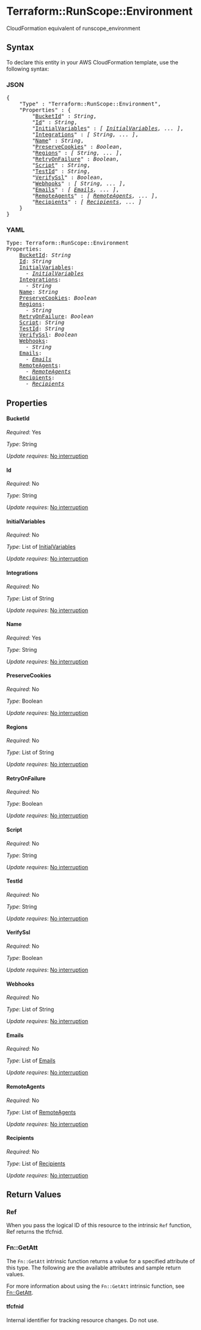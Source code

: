 # Terraform::RunScope::Environment

CloudFormation equivalent of runscope_environment

## Syntax

To declare this entity in your AWS CloudFormation template, use the following syntax:

### JSON

<pre>
{
    "Type" : "Terraform::RunScope::Environment",
    "Properties" : {
        "<a href="#bucketid" title="BucketId">BucketId</a>" : <i>String</i>,
        "<a href="#id" title="Id">Id</a>" : <i>String</i>,
        "<a href="#initialvariables" title="InitialVariables">InitialVariables</a>" : <i>[ <a href="initialvariables.md">InitialVariables</a>, ... ]</i>,
        "<a href="#integrations" title="Integrations">Integrations</a>" : <i>[ String, ... ]</i>,
        "<a href="#name" title="Name">Name</a>" : <i>String</i>,
        "<a href="#preservecookies" title="PreserveCookies">PreserveCookies</a>" : <i>Boolean</i>,
        "<a href="#regions" title="Regions">Regions</a>" : <i>[ String, ... ]</i>,
        "<a href="#retryonfailure" title="RetryOnFailure">RetryOnFailure</a>" : <i>Boolean</i>,
        "<a href="#script" title="Script">Script</a>" : <i>String</i>,
        "<a href="#testid" title="TestId">TestId</a>" : <i>String</i>,
        "<a href="#verifyssl" title="VerifySsl">VerifySsl</a>" : <i>Boolean</i>,
        "<a href="#webhooks" title="Webhooks">Webhooks</a>" : <i>[ String, ... ]</i>,
        "<a href="#emails" title="Emails">Emails</a>" : <i>[ <a href="emails.md">Emails</a>, ... ]</i>,
        "<a href="#remoteagents" title="RemoteAgents">RemoteAgents</a>" : <i>[ <a href="remoteagents.md">RemoteAgents</a>, ... ]</i>,
        "<a href="#recipients" title="Recipients">Recipients</a>" : <i>[ <a href="recipients.md">Recipients</a>, ... ]</i>
    }
}
</pre>

### YAML

<pre>
Type: Terraform::RunScope::Environment
Properties:
    <a href="#bucketid" title="BucketId">BucketId</a>: <i>String</i>
    <a href="#id" title="Id">Id</a>: <i>String</i>
    <a href="#initialvariables" title="InitialVariables">InitialVariables</a>: <i>
      - <a href="initialvariables.md">InitialVariables</a></i>
    <a href="#integrations" title="Integrations">Integrations</a>: <i>
      - String</i>
    <a href="#name" title="Name">Name</a>: <i>String</i>
    <a href="#preservecookies" title="PreserveCookies">PreserveCookies</a>: <i>Boolean</i>
    <a href="#regions" title="Regions">Regions</a>: <i>
      - String</i>
    <a href="#retryonfailure" title="RetryOnFailure">RetryOnFailure</a>: <i>Boolean</i>
    <a href="#script" title="Script">Script</a>: <i>String</i>
    <a href="#testid" title="TestId">TestId</a>: <i>String</i>
    <a href="#verifyssl" title="VerifySsl">VerifySsl</a>: <i>Boolean</i>
    <a href="#webhooks" title="Webhooks">Webhooks</a>: <i>
      - String</i>
    <a href="#emails" title="Emails">Emails</a>: <i>
      - <a href="emails.md">Emails</a></i>
    <a href="#remoteagents" title="RemoteAgents">RemoteAgents</a>: <i>
      - <a href="remoteagents.md">RemoteAgents</a></i>
    <a href="#recipients" title="Recipients">Recipients</a>: <i>
      - <a href="recipients.md">Recipients</a></i>
</pre>

## Properties

#### BucketId

_Required_: Yes

_Type_: String

_Update requires_: [No interruption](https://docs.aws.amazon.com/AWSCloudFormation/latest/UserGuide/using-cfn-updating-stacks-update-behaviors.html#update-no-interrupt)

#### Id

_Required_: No

_Type_: String

_Update requires_: [No interruption](https://docs.aws.amazon.com/AWSCloudFormation/latest/UserGuide/using-cfn-updating-stacks-update-behaviors.html#update-no-interrupt)

#### InitialVariables

_Required_: No

_Type_: List of <a href="initialvariables.md">InitialVariables</a>

_Update requires_: [No interruption](https://docs.aws.amazon.com/AWSCloudFormation/latest/UserGuide/using-cfn-updating-stacks-update-behaviors.html#update-no-interrupt)

#### Integrations

_Required_: No

_Type_: List of String

_Update requires_: [No interruption](https://docs.aws.amazon.com/AWSCloudFormation/latest/UserGuide/using-cfn-updating-stacks-update-behaviors.html#update-no-interrupt)

#### Name

_Required_: Yes

_Type_: String

_Update requires_: [No interruption](https://docs.aws.amazon.com/AWSCloudFormation/latest/UserGuide/using-cfn-updating-stacks-update-behaviors.html#update-no-interrupt)

#### PreserveCookies

_Required_: No

_Type_: Boolean

_Update requires_: [No interruption](https://docs.aws.amazon.com/AWSCloudFormation/latest/UserGuide/using-cfn-updating-stacks-update-behaviors.html#update-no-interrupt)

#### Regions

_Required_: No

_Type_: List of String

_Update requires_: [No interruption](https://docs.aws.amazon.com/AWSCloudFormation/latest/UserGuide/using-cfn-updating-stacks-update-behaviors.html#update-no-interrupt)

#### RetryOnFailure

_Required_: No

_Type_: Boolean

_Update requires_: [No interruption](https://docs.aws.amazon.com/AWSCloudFormation/latest/UserGuide/using-cfn-updating-stacks-update-behaviors.html#update-no-interrupt)

#### Script

_Required_: No

_Type_: String

_Update requires_: [No interruption](https://docs.aws.amazon.com/AWSCloudFormation/latest/UserGuide/using-cfn-updating-stacks-update-behaviors.html#update-no-interrupt)

#### TestId

_Required_: No

_Type_: String

_Update requires_: [No interruption](https://docs.aws.amazon.com/AWSCloudFormation/latest/UserGuide/using-cfn-updating-stacks-update-behaviors.html#update-no-interrupt)

#### VerifySsl

_Required_: No

_Type_: Boolean

_Update requires_: [No interruption](https://docs.aws.amazon.com/AWSCloudFormation/latest/UserGuide/using-cfn-updating-stacks-update-behaviors.html#update-no-interrupt)

#### Webhooks

_Required_: No

_Type_: List of String

_Update requires_: [No interruption](https://docs.aws.amazon.com/AWSCloudFormation/latest/UserGuide/using-cfn-updating-stacks-update-behaviors.html#update-no-interrupt)

#### Emails

_Required_: No

_Type_: List of <a href="emails.md">Emails</a>

_Update requires_: [No interruption](https://docs.aws.amazon.com/AWSCloudFormation/latest/UserGuide/using-cfn-updating-stacks-update-behaviors.html#update-no-interrupt)

#### RemoteAgents

_Required_: No

_Type_: List of <a href="remoteagents.md">RemoteAgents</a>

_Update requires_: [No interruption](https://docs.aws.amazon.com/AWSCloudFormation/latest/UserGuide/using-cfn-updating-stacks-update-behaviors.html#update-no-interrupt)

#### Recipients

_Required_: No

_Type_: List of <a href="recipients.md">Recipients</a>

_Update requires_: [No interruption](https://docs.aws.amazon.com/AWSCloudFormation/latest/UserGuide/using-cfn-updating-stacks-update-behaviors.html#update-no-interrupt)

## Return Values

### Ref

When you pass the logical ID of this resource to the intrinsic `Ref` function, Ref returns the tfcfnid.

### Fn::GetAtt

The `Fn::GetAtt` intrinsic function returns a value for a specified attribute of this type. The following are the available attributes and sample return values.

For more information about using the `Fn::GetAtt` intrinsic function, see [Fn::GetAtt](https://docs.aws.amazon.com/AWSCloudFormation/latest/UserGuide/intrinsic-function-reference-getatt.html).

#### tfcfnid

Internal identifier for tracking resource changes. Do not use.

